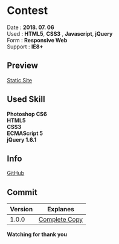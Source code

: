 # Contest

Date : **2018. 07. 06**   
Used  : **HTML5**, **CSS3** , **Javascript**, **jQuery**   
Form : **Responsive Web**   
Support  : **IE8+**   

## Preview
[Static Site](https://hankpark.github.io/Contest/)

## Used Skill

**Photoshop CS6**   
**HTML5**   
**CSS3**   
**ECMAScript 5**   
**jQuery 1.6.1**


## Info

[GitHub](https://github.com/hankpark/)

## Commit

|Version| Explanes |
|--|--|
| 1.0.0 | [Complete Copy](https://github.com/hankpark/Contest/commit/e3c9b941a0e18fc3e57e20f3d6c03c60a1ed0129) |


**Watching for thank you**
